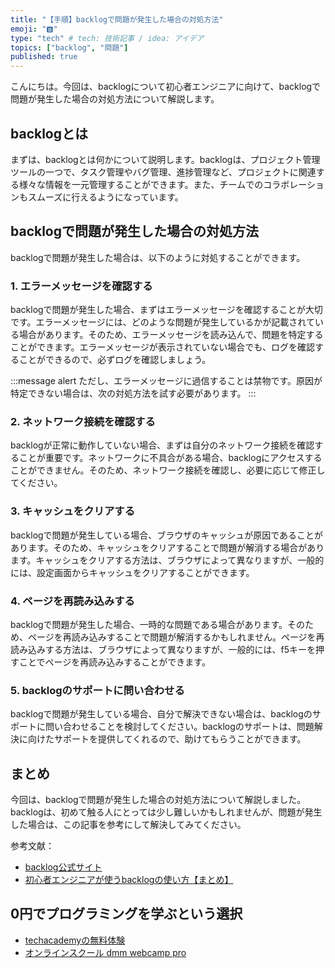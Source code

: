```yaml
---
title: "【手順】backlogで問題が発生した場合の対処方法"
emoji: "🅱"
type: "tech" # tech: 技術記事 / idea: アイデア
topics: ["backlog", "問題"]
published: true
---
```


こんにちは。今回は、backlogについて初心者エンジニアに向けて、backlogで問題が発生した場合の対処方法について解説します。

## backlogとは

まずは、backlogとは何かについて説明します。backlogは、プロジェクト管理ツールの一つで、タスク管理やバグ管理、進捗管理など、プロジェクトに関連する様々な情報を一元管理することができます。また、チームでのコラボレーションもスムーズに行えるようになっています。

## backlogで問題が発生した場合の対処方法

backlogで問題が発生した場合は、以下のように対処することができます。

### 1. エラーメッセージを確認する

backlogで問題が発生した場合、まずはエラーメッセージを確認することが大切です。エラーメッセージには、どのような問題が発生しているかが記載されている場合があります。そのため、エラーメッセージを読み込んで、問題を特定することができます。エラーメッセージが表示されていない場合でも、ログを確認することができるので、必ずログを確認しましょう。

:::message alert
ただし、エラーメッセージに過信することは禁物です。原因が特定できない場合は、次の対処方法を試す必要があります。
:::

### 2. ネットワーク接続を確認する

backlogが正常に動作していない場合、まずは自分のネットワーク接続を確認することが重要です。ネットワークに不具合がある場合、backlogにアクセスすることができません。そのため、ネットワーク接続を確認し、必要に応じて修正してください。

### 3. キャッシュをクリアする

backlogで問題が発生している場合、ブラウザのキャッシュが原因であることがあります。そのため、キャッシュをクリアすることで問題が解消する場合があります。キャッシュをクリアする方法は、ブラウザによって異なりますが、一般的には、設定画面からキャッシュをクリアすることができます。

### 4. ページを再読み込みする

backlogで問題が発生した場合、一時的な問題である場合があります。そのため、ページを再読み込みすることで問題が解消するかもしれません。ページを再読み込みする方法は、ブラウザによって異なりますが、一般的には、f5キーを押すことでページを再読み込みすることができます。

### 5. backlogのサポートに問い合わせる

backlogで問題が発生している場合、自分で解決できない場合は、backlogのサポートに問い合わせることを検討してください。backlogのサポートは、問題解決に向けたサポートを提供してくれるので、助けてもらうことができます。

## まとめ

今回は、backlogで問題が発生した場合の対処方法について解説しました。backlogは、初めて触る人にとっては少し難しいかもしれませんが、問題が発生した場合は、この記事を参考にして解決してみてください。

参考文献：

- [backlog公式サイト](https://backlog.com/ja/)
- [初心者エンジニアが使うbacklogの使い方【まとめ】](https://career.connection.life/backlog-summary-for-beginner-engineers/)

## 0円でプログラミングを学ぶという選択
- [techacademyの無料体験](//af.moshimo.com/af/c/click?a_id=2612475&amp;p_id=1555&amp;pc_id=2816&amp;pl_id=22706&amp;url=https%3a%2f%2ftechacademy.jp%2fhtmlcss-trial%3futm_source%3dmoshimo%26utm_medium%3daffiliate%26utm_campaign%3dtextad)
- [オンラインスクール dmm webcamp pro](//af.moshimo.com/af/c/click?a_id=2612482&amp;p_id=1363&amp;pc_id=2297&amp;pl_id=39999&amp;guid=on)

